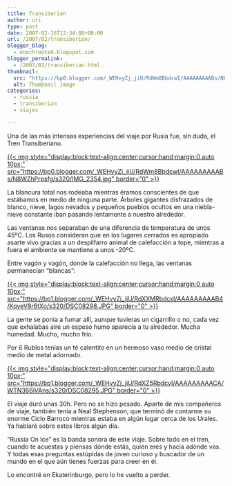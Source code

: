 ```yaml
---
title: Transiberian
author: uri
type: post
date: 2007-02-16T12:34:00+00:00
url: /2007/02/transiberian/
blogger_blog:
  - enochrooted.blogspot.com
blogger_permalink:
  - /2007/02/transiberian.html
thumbnail:
  src: "https://bp0.blogger.com/_WEHvyZj_jiU/RdWm8BbdcwI/AAAAAAAAABs/N8WZhPrpsfg/s320/IMG_2354.jpg"
  alt: Thumbnail image
categories:
  - russia
  - transiberian
  - viajes

---
```

Una de las más intensas experiencias del viaje por Rusia fue, sin duda, el Tren Transiberiano.

[{{< img style="display:block;text-align:center;cursor:hand;margin:0 auto 10px;" src="https://bp0.blogger.com/_WEHvyZj_jiU/RdWm8BbdcwI/AAAAAAAAABs/N8WZhPrpsfg/s320/IMG_2354.jpg" border="0" >}}][1]

La blancura total nos rodeaba mientras éramos conscientes de que estábamos en medio de ninguna parte. Árboles gigantes disfrazados de blanco, nieve, lagos nevados y pequeños pueblos ocultos en una niebla-nieve constante iban pasando lentamente a nuestro alrededor. 

Las ventanas nos separaban de una diferencia de temperatura de unos 45ºC. Los Rusos consideran que en los lugares cerrados es apropiado asarte vivo gracias a un despilfarro animal de calefacción a tope, mientras a fuera el ambiente se mantiene a unos -20ºC.

Entre vagón y vagón, donde la calefacción no llega, las ventanas permanecían &#8220;blancas&#8221;:

[{{< img style="display:block;text-align:center;cursor:hand;margin:0 auto 10px;" src="https://bp1.blogger.com/_WEHvyZj_jiU/RdXXMRbdcxI/AAAAAAAAAB4/KqyeV8r6tXo/s320/DSC08298.JPG" border="0" >}}][2]

La gente se ponía a fumar allí, aunque tuvieras un cigarrillo o no, cada vez que exhalabas aire un espeso humo aparecía a tu alrededor. Mucha humedad. Mucho, mucho frío.

Por 6 Rublos tenías un té calentito en un hermoso vaso medio de cristal medio de metal adornado. 

[{{< img style="display:block;text-align:center;cursor:hand;margin:0 auto 10px;" src="https://bp1.blogger.com/_WEHvyZj_jiU/RdXZ5RbdcyI/AAAAAAAAACA/WTN366iVAns/s320/DSC08295.JPG" border="0" >}}][3]

El viaje duró unas 30h. Pero no se hizo pesado. Aparte de mis compañeros de viaje, también tenía a Neal Stephenson, que terminó de contarme su enorme Ciclo Barroco mientras estaba en algún lugar cerca de los Urales. Ya hablaré sobre estos libros algún día.

&#8220;Russia On Ice&#8221; es la banda sonora de este viaje. Sobre todo en el tren, cuando te acuestas y piensas dónde estás, quién eres y hacia adónde vas. Y todas esas preguntas estúpidas de joven curioso y buscador de un mundo en el que aún tienes fuerzas para creer en él.

Lo encontré en Ekaterinburgo, pero lo he vuelto a perder.

 [1]: https://bp0.blogger.com/_WEHvyZj_jiU/RdWm8BbdcwI/AAAAAAAAABs/N8WZhPrpsfg/s1600-h/IMG_2354.jpg
 [2]: https://bp1.blogger.com/_WEHvyZj_jiU/RdXXMRbdcxI/AAAAAAAAAB4/KqyeV8r6tXo/s1600-h/DSC08298.JPG
 [3]: https://bp1.blogger.com/_WEHvyZj_jiU/RdXZ5RbdcyI/AAAAAAAAACA/WTN366iVAns/s1600-h/DSC08295.JPG
